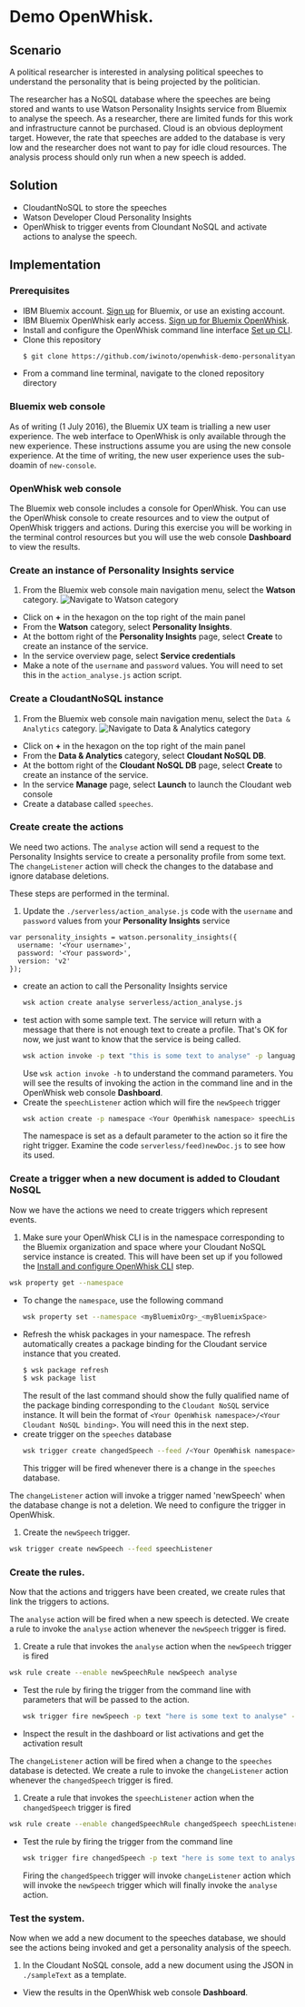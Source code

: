 # Demo OpenWhisk.
## Scenario
A political researcher is interested in analysing political speeches to understand the personality that is being projected by the politician.

The researcher has a NoSQL database where the speeches are being stored and wants to use Watson Personality Insights service from Bluemix to analyse the speech. As a researcher, there are limited funds for this work and infrastructure cannot be purchased. Cloud is an obvious deployment target. However, the rate that speeches are added to the database is very low and the researcher does not want to pay for idle cloud resources. The analysis process should only run when a new speech is added.

## Solution
* CloudantNoSQL to store the speeches
* Watson Developer Cloud Personality Insights
* OpenWhisk to trigger events from Cloundant NoSQL and activate actions to analyse the speech.

## Implementation

### Prerequisites
* IBM Bluemix account. [Sign up](https://console.ng.bluemix.net/registration) for Bluemix, or use an existing account.
* IBM Bluemix OpenWhisk early access. [Sign up for Bluemix OpenWhisk](https://new-console.ng.bluemix.net/openwhisk).
* Install and configure the OpenWhisk command line interface [Set up CLI](https://new-console.ng.bluemix.net/openwhisk/cli).
* Clone this repository
  ```bash
  $ git clone https://github.com/iwinoto/openwhisk-demo-personalityanalysis.git
  ```
* From a command line terminal, navigate to the cloned repository directory

### Bluemix web console
As of writing (1 July 2016), the Bluemix UX team is trialling a new user experience. The web interface to OpenWhisk is only available through the new experience. These instructions assume you are using the new console experience. At the time of writing, the new user experience uses the sub-doamin of `new-console`.

### OpenWhisk web console
The Bluemix web console includes a console for OpenWhisk. You can use the OpenWhisk console to create resources and to view the output of OpenWhisk triggers and actions. During this exercise you will be working in the terminal control resources but you will use the web console **Dashboard** to view the results.

### Create an instance of Personality Insights service
1. From the Bluemix web console main navigation menu, select the **Watson** category.
   ![Navigate to **Watson** category](./images/nav-category-watson.png)
* Click on **+** in the hexagon on the top right of the main panel
* From the **Watson** category, select **Personality Insights**.
* At the bottom right of the **Personality Insights** page, select **Create** to create an instance of the service.
* In the service overview page, select **Service credentials**
* Make a note of the `username` and `password` values. You will need to set this in the `action_analyse.js` action script.

### Create a CloudantNoSQL instance
1. From the Bluemix web console main navigation menu, select the `Data & Analytics` category.
  ![Navigate to `Data & Analytics` category](./images/nav-category-DataAnalytics.png)
* Click on **+** in the hexagon on the top right of the main panel
* From the **Data & Analytics** category, select **Cloudant NoSQL DB**.
* At the bottom right of the **Cloudant NoSQL DB** page, select **Create** to create an instance of the service.
* In the service **Manage** page, select **Launch** to launch the Cloudant web console
* Create a database called `speeches`.

### Create create the actions
We need two actions. The `analyse` action will send a request to the Personality Insights service to create a personality profile from some text. The `changeListener` action will check the changes to the database and ignore database deletions.

These steps are performed in the terminal.

1. Update the `./serverless/action_analyse.js` code with the `username` and `password` values from your **Personality Insights** service
  ```nodejs
  var personality_insights = watson.personality_insights({
    username: '<Your username>',
    password: '<Your password>',
    version: 'v2'
  });
  ```
* create an action to call the Personality Insights service
  ```bash
  wsk action create analyse serverless/action_analyse.js
  ```
* test action with some sample text. The service will return with a message that there is not enough text to create a profile. That's OK for now, we just want to know that the service is being called.
  ```bash
  wsk action invoke -p text "this is some text to analyse" -p language en -b -r analyse
  ```
  Use `wsk action invoke -h` to understand the command parameters.
  You will see the results of invoking the action in the command line and in the OpenWhisk web console **Dashboard**.
* Create the `speechListener` action which will fire the `newSpeech` trigger
  ```bash
  wsk action create -p namespace <Your OpenWhisk namespace> speechListener serverless/feed_newDoc.js
  ```
  The namespace is set as a default parameter to the action so it fire the right trigger. Examine the code `serverless/feed)newDoc.js` to see how its used.

### Create a trigger when a new document is added to Cloudant NoSQL
Now we have the actions we need to create triggers which represent events.

1. Make sure your OpenWhisk CLI is in the namespace corresponding to the Bluemix organization and space where your Cloudant NoSQL service instance is created. This will have been set up if you followed the [Install and configure OpenWhisk CLI](https://new-console.ng.bluemix.net/openwhisk/cli) step.
  ```bash
  wsk property get --namespace
  ```
  * To change the `namespace`, use the following command
    ```bash
    wsk property set --namespace <myBluemixOrg>_<myBluemixSpace>
    ```
* Refresh the whisk packages in your namespace. The refresh automatically creates a package binding for the Cloudant service instance that you created.
  ```bash
  $ wsk package refresh
  $ wsk package list
  ```
  The result of the last command should show the fully qualified name of the package binding corresponding to the `Cloudant NoSQL` service instance. It will bein the format of `<Your OpenWhisk namespace>/<Your Cloudant NoSQL binding>`. You will need this in the next step.
* create trigger on the `speeches` database
  ```bash
  wsk trigger create changedSpeech --feed /<Your OpenWhisk namespace>/<Your Cloudant NoSQL binding>/changes --param dbname speeches --param includeDoc true
  ```
  This trigger will be fired whenever there is a change in the `speeches` database.

The `changeListener` action will invoke a trigger named 'newSpeech' when the database change is not a deletion. We need to configure the trigger in OpenWhisk.

1. Create the `newSpeech` trigger.
  ```bash
  wsk trigger create newSpeech --feed speechListener
  ```

### Create the rules.
Now that the actions and triggers have been created, we create rules that link the triggers to actions.

The `analyse` action will be fired when a new speech is detected. We create a rule to invoke the `analyse` action whenever the `newSpeech` trigger is fired.

1. Create a rule that invokes the `analyse` action when the `newSpeech` trigger is fired
  ```bash
  wsk rule create --enable newSpeechRule newSpeech analyse
  ```
* Test the rule by firing the trigger from the command line with parameters that will be passed to the action.
  ```bash
  wsk trigger fire newSpeech -p text "here is some text to analyse" -p language en
  ```
* Inspect the result in the dashboard or list activations and get the activation result

The `changeListener` action will be fired when a change to the `speeches` database is detected. We create a rule to invoke the `changeListener` action whenever the `changedSpeech` trigger is fired.

1. Create a rule that invokes the `speechListener` action when the `changedSpeech` trigger is fired
  ```bash
  wsk rule create --enable changedSpeechRule changedSpeech speechListener
  ```
* Test the rule by firing the trigger from the command line
  ```bash
  wsk trigger fire changedSpeech -p text "here is some text to analyse" -p language en
  ```
  Firing the `changedSpeech` trigger will invoke `changeListener` action which will invoke the `newSpeech` trigger which will finally invoke the `analyse` action.

### Test the system.
Now when we add a new document to the speeches database, we should see the actions being invoked and get a personality analysis of the speech.

1. In the Cloudant NoSQL console, add a new document using the JSON in `./sampleText` as a template.
* View the results in the OpenWhisk web console **Dashboard**.
